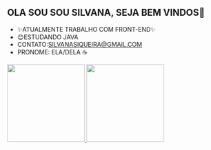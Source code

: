 ## OLA SOU SOU SILVANA, SEJA BEM VINDOS🌿
- ✨ATUALMENTE TRABALHO COM FRONT-END✨
- 😊ESTUDANDO JAVA 
- CONTATO:SILVANASIQUEIRA@GMAIL.COM
- PRONOME: ELA/DELA ☕
>
  <a href="https://github.com/Sisi-siqueira">
  <img height="180em" src="https://github-readme-stats.vercel.app/api?username=Sisi-siqueira&show_icons=true&theme=dracula&include_all_commits=true&count_private=true"/>
   <img height="180em" src="https://github-readme-stats.vercel.app/api/top-langs/?username=Sisi-siqueira&layout=compact&langs_count=7&theme=dracula"/>

  
</div>

  
 

  


  
 
  
 

